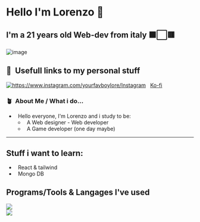 # Hello I'm Lorenzo 👋
I'm a 21 years old Web-dev from italy 🟩⬜🟥
-----

<p align="center">
 
![image](https://i.imgur.com/D7TPXAh.jpeg)

##  📝&nbsp; Usefull links to my personal stuff
<a href=""><img alt="https://www.instagram.com/yourfavboylore/" src=""/>Instagram</a> &nbsp;
<a href=""><img alt="" src="https://ko-fi.com/lorestudies"/>Ko-fi</a> &nbsp;

### 🪴 &nbsp;About Me / What i do...

- &nbsp; Hello everyone, I'm Lorenzo and i study to be:
    - &nbsp; A Web designer - Web developer
    - &nbsp; A Game developer (one day maybe)
----
## Stuff i want to learn:
- &nbsp; React & tailwind
- &nbsp; Mongo DB

## Programs/Tools & Langages I've used

  <a href="https://skillicons.dev">
    <img src="https://skillicons.dev/icons?i=c,cs,cpp,html,css,java,javascript,php" /><br>
   <img src="https://skillicons.dev/icons?i=figma,eclipse,mysql,pr,ps,unity,vscode,godot" />
  </a>
</p>
